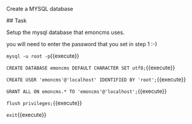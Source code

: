 Create a MYSQL database

## Task

Setup the mysql database that emoncms uses.

you will need to enter the password that you set in step 1 :-)

`mysql -u root -p`{{execute}}

`CREATE DATABASE emoncms DEFAULT CHARACTER SET utf8;`{{execute}}

`CREATE USER 'emoncms'@'localhost' IDENTIFIED BY 'root';`{{execute}}

`GRANT ALL ON emoncms.* TO 'emoncms'@'localhost';`{{execute}}

`flush privileges;`{{execute}}

`exit`{{execute}}

